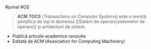 #jurnal #OS 

> **ACM TOCS** (*Transactions on Computer Systems*) este o revistă științifică de top în domeniul [[Sistem de operare|sistemelor de operare]] și arhitecturii de sistem.

- Publică articole academice revizuite  
- Editată de ACM (Association for Computing Machinery)